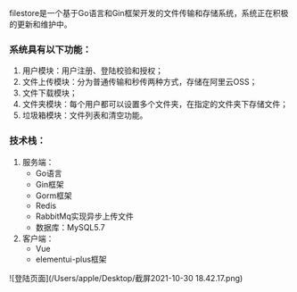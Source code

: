 filestore是一个基于Go语言和Gin框架开发的文件传输和存储系统，系统正在积极的更新和维护中。
### 系统具有以下功能：
1. 用户模块：用户注册、登陆校验和授权；
2. 文件上传模块：分为普通传输和秒传两种方式，存储在阿里云OSS；
3. 文件下载模块；
4. 文件夹模块：每个用户都可以设置多个文件夹，在指定的文件夹下存储文件；
5. 垃圾箱模块：文件列表和清空功能。
### 技术栈：
1. 服务端：
    - Go语言
    - Gin框架
    - Gorm框架
    - Redis
    - RabbitMq实现异步上传文件
    - 数据库：MySQL5.7
2. 客户端：
    - Vue
    - elementui-plus框架


![登陆页面](/Users/apple/Desktop/截屏2021-10-30 18.42.17.png)
